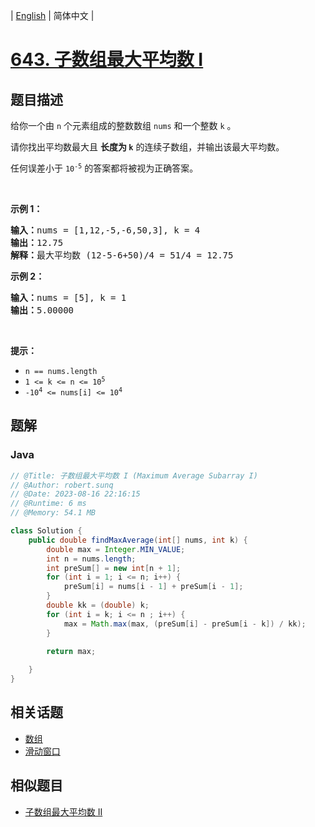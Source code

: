 
| [English](README_EN.md) | 简体中文 |

# [643. 子数组最大平均数 I](https://leetcode.cn//problems/maximum-average-subarray-i/)

## 题目描述

<p>给你一个由 <code>n</code> 个元素组成的整数数组 <code>nums</code> 和一个整数 <code>k</code> 。</p>

<p>请你找出平均数最大且 <strong>长度为 <code>k</code></strong> 的连续子数组，并输出该最大平均数。</p>

<p>任何误差小于 <code>10<sup>-5</sup></code> 的答案都将被视为正确答案。</p>

<p>&nbsp;</p>

<p><strong>示例 1：</strong></p>

<pre>
<strong>输入：</strong>nums = [1,12,-5,-6,50,3], k = 4
<strong>输出：</strong>12.75
<strong>解释：</strong>最大平均数 (12-5-6+50)/4 = 51/4 = 12.75
</pre>

<p><strong>示例 2：</strong></p>

<pre>
<strong>输入：</strong>nums = [5], k = 1
<strong>输出：</strong>5.00000
</pre>

<p>&nbsp;</p>

<p><strong>提示：</strong></p>

<ul>
	<li><code>n == nums.length</code></li>
	<li><code>1 &lt;= k &lt;= n &lt;= 10<sup>5</sup></code></li>
	<li><code>-10<sup>4</sup> &lt;= nums[i] &lt;= 10<sup>4</sup></code></li>
</ul>


## 题解


### Java

```Java
// @Title: 子数组最大平均数 I (Maximum Average Subarray I)
// @Author: robert.sunq
// @Date: 2023-08-16 22:16:15
// @Runtime: 6 ms
// @Memory: 54.1 MB

class Solution {
    public double findMaxAverage(int[] nums, int k) {
        double max = Integer.MIN_VALUE;
        int n = nums.length;
        int preSum[] = new int[n + 1];
        for (int i = 1; i <= n; i++) {
            preSum[i] = nums[i - 1] + preSum[i - 1];
        }
        double kk = (double) k;
        for (int i = k; i <= n ; i++) {
            max = Math.max(max, (preSum[i] - preSum[i - k]) / kk);
        }

        return max;
        
    }
}
```



## 相关话题

- [数组](https://leetcode.cn//tag/array)
- [滑动窗口](https://leetcode.cn//tag/sliding-window)

## 相似题目


- [子数组最大平均数 II](../maximum-average-subarray-ii/README.md)
